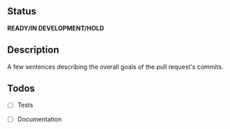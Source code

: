 ## Status
**READY/IN DEVELOPMENT/HOLD**
## Description
A few sentences describing the overall goals of the pull request's commits.
## Todos
- [ ] Tests
- [ ] Documentation

